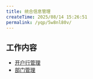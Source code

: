 ```yaml
---
title: 统合信息管理
createTime: 2025/08/14 15:26:51
permalink: /yqp/5w8nl80v/
---
```


## 工作内容

- [开户行管理](./开户行管理.md)
- [部门管理](./部门管理.md)
